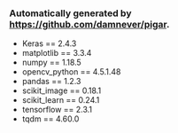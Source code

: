 ### Automatically generated by https://github.com/damnever/pigar.


- Keras == 2.4.3
- matplotlib == 3.3.4
- numpy == 1.18.5
- opencv_python == 4.5.1.48
- pandas == 1.2.3
- scikit_image == 0.18.1
- scikit_learn == 0.24.1
- tensorflow == 2.3.1
- tqdm == 4.60.0
